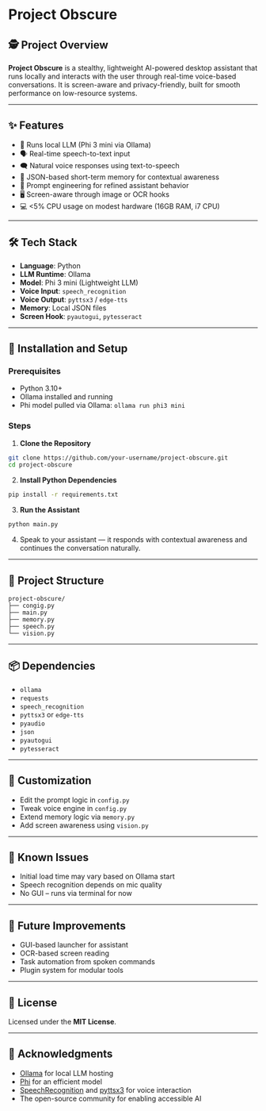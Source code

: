# **Project Obscure**



## 🕵️ Project Overview

**Project Obscure** is a stealthy, lightweight AI-powered desktop assistant that runs locally and interacts with the user through real-time voice-based conversations. It is screen-aware and privacy-friendly, built for smooth performance on low-resource systems.

---

## ✨ Features

- 🧠 Runs local LLM (Phi 3 mini via Ollama)
- 🗣️ Real-time speech-to-text input
- 🗨️ Natural voice responses using text-to-speech
- 🧾 JSON-based short-term memory for contextual awareness
- 🧰 Prompt engineering for refined assistant behavior
- 🖥️ Screen-aware through image or OCR hooks
- 💻 <5% CPU usage on modest hardware (16GB RAM, i7 CPU)

---

## 🛠️ Tech Stack

- **Language**: Python
- **LLM Runtime**: Ollama
- **Model**: Phi 3 mini (Lightweight LLM)
- **Voice Input**: `speech_recognition`
- **Voice Output**: `pyttsx3` / `edge-tts`
- **Memory**: Local JSON files
- **Screen Hook**: `pyautogui`, `pytesseract`

---

## 🚀 Installation and Setup

### Prerequisites
- Python 3.10+
- Ollama installed and running
- Phi model pulled via Ollama: `ollama run phi3 mini`

### Steps

1. **Clone the Repository**
```bash
git clone https://github.com/your-username/project-obscure.git
cd project-obscure
```

2. **Install Python Dependencies**
```bash
pip install -r requirements.txt
```

3. **Run the Assistant**
```bash
python main.py
```

4. Speak to your assistant — it responds with contextual awareness and continues the conversation naturally.

---

## 📁 Project Structure

```
project-obscure/
├── congig.py
├── main.py
├── memory.py
├── speech.py
└── vision.py
```

---

## 📦 Dependencies

- `ollama`
- `requests`
- `speech_recognition`
- `pyttsx3` or `edge-tts`
- `pyaudio`
- `json`
- `pyautogui` 
- `pytesseract` 

---

## 🔧 Customization

- Edit the prompt logic in `config.py`
- Tweak voice engine in `config.py`
- Extend memory logic via `memory.py`
- Add screen awareness using `vision.py`

---

## 🐞 Known Issues

- Initial load time may vary based on Ollama start
- Speech recognition depends on mic quality
- No GUI – runs via terminal for now

---

## 🚧 Future Improvements

- GUI-based launcher for assistant
- OCR-based screen reading
- Task automation from spoken commands
- Plugin system for modular tools

---

## 📄 License

Licensed under the **MIT License**.

---

## 🙌 Acknowledgments

- [Ollama](https://ollama.com/) for local LLM hosting
- [Phi](https://huggingface.co/microsoft/phi-2) for an efficient model
- [SpeechRecognition](https://pypi.org/project/SpeechRecognition/) and [pyttsx3](https://pypi.org/project/pyttsx3/) for voice interaction
- The open-source community for enabling accessible AI
